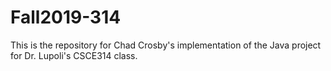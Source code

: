 # Fall2019-314
This is the repository for Chad Crosby's implementation of the Java project for Dr. Lupoli's CSCE314 class.
